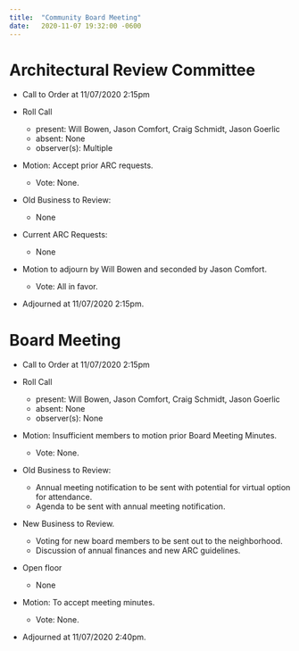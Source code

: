 ```yaml
---
title:  "Community Board Meeting"
date:   2020-11-07 19:32:00 -0600
---
```


# Architectural Review Committee

- Call to Order at 11/07/2020 2:15pm
- Roll Call
    - present: Will Bowen, Jason Comfort, Craig Schmidt, Jason Goerlic
    - absent: None
    - observer(s): Multiple
- Motion: Accept prior ARC requests. 
  - Vote: None.

- Old Business to Review:
  - None 

- Current ARC Requests:
  - None

  
- Motion to adjourn by Will Bowen and seconded by Jason Comfort.
  - Vote: All in favor.
- Adjourned at 11/07/2020 2:15pm.

# Board Meeting

- Call to Order at 11/07/2020 2:15pm
- Roll Call
    - present: Will Bowen, Jason Comfort, Craig Schmidt, Jason Goerlic
    - absent: None
    - observer(s): None

- Motion: Insufficient members to motion prior Board Meeting Minutes.
  - Vote: None.

- Old Business to Review:
  - Annual meeting notification to be sent with potential for virtual option for attendance.
  - Agenda to be sent with annual meeting notification.

- New Business to Review.
  - Voting for new board members to be sent out to the neighborhood.
  - Discussion of annual finances and new ARC guidelines.


- Open floor
  - None

- Motion: To accept meeting minutes. 
  - Vote: None.
- Adjourned at 11/07/2020 2:40pm.

